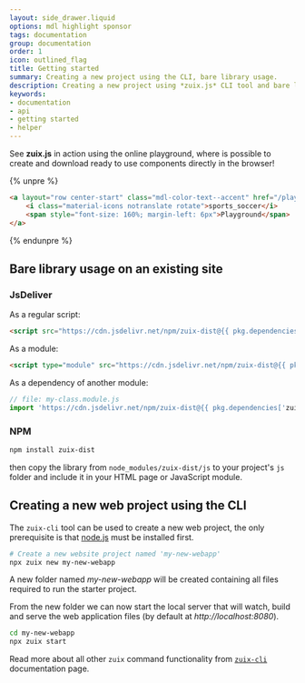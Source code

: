 ```yaml
---
layout: side_drawer.liquid
options: mdl highlight sponsor
tags: documentation
group: documentation
order: 1
icon: outlined_flag
title: Getting started
summary: Creating a new project using the CLI, bare library usage.
description: Creating a new project using *zuix.js* CLI tool and bare library usage.
keywords:
- documentation
- api
- getting started
- helper
---
```


See **zuix.js** in action using the online playground, where is possible to create and download 
ready to use components directly in the browser!

{% unpre %}
```html
<a layout="row center-start" class="mdl-color-text--accent" href="/playground/#/app/widgets/analog-clock">
    <i class="material-icons notranslate rotate">sports_soccer</i>
    <span style="font-size: 160%; margin-left: 6px">Playground</span>
</a>
```
{% endunpre %}


## Bare library usage on an existing site

### JsDeliver

As a regular script:

```html
<script src="https://cdn.jsdelivr.net/npm/zuix-dist@{{ pkg.dependencies['zuix-dist'] | remove_first: '^' }}"></script>
```

As a module:

```html
<script type="module" src="https://cdn.jsdelivr.net/npm/zuix-dist@{{ pkg.dependencies['zuix-dist'] | remove_first: '^' }}/js/zuix.module.min.js"></script>
```

As a dependency of another module:

```js
// file: my-class.module.js
import 'https://cdn.jsdelivr.net/npm/zuix-dist@{{ pkg.dependencies['zuix-dist'] | remove_first: '^' }}/js/zuix.module.min.js'; 
```


### NPM

```bash
npm install zuix-dist
```

then copy the library from `node_modules/zuix-dist/js` to your project's `js` folder and include it in your HTML page or
JavaScript module.


## Creating a new web project using the CLI

The `zuix-cli` tool can be used to create a new web project, the only prerequisite is that
[node.js](https://nodejs.org/en/download/package-manager) must be installed first.

```bash
# Create a new website project named 'my-new-webapp'
npx zuix new my-new-webapp
```

A new folder named *my-new-webapp* will be created containing all files required to run the starter project.

From the new folder we can now start the local server that will watch, build and serve the web application files (by
default at *http://localhost:8080*).

```bash
cd my-new-webapp
npx zuix start
```

Read more about all other `zuix` command functionality from [`zuix-cli`](../cli/) documentation page.
